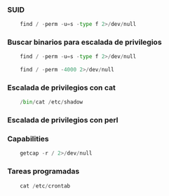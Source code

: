 ### SUID

```python
	find / -perm -u=s -type f 2>/dev/null
```
### Buscar binarios para escalada de privilegios

```python
	find / -perm -u=s -type f 2>/dev/null
	
	find / -perm -4000 2>/dev/null
```
### Escalada de privilegios con cat

```python
	/bin/cat /etc/shadow
```
### Escalada de privilegios con perl 


### Capabilities

```python
	getcap -r / 2>/dev/null
```
### Tareas programadas

```python
	cat /etc/crontab
```
